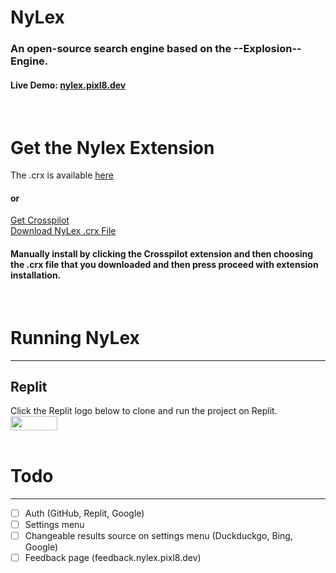 # NyLex
### An open-source search engine based on the --Explosion-- Engine.

#### Live Demo: [nylex.pixl8.dev](https://nylex.pixl8.dev)

<br>

# Get the Nylex Extension
The .crx is available [here](https://nylex.pixl8.dev/nylex.crx)


#### or
[Get Crosspilot](https://crosspilot.io/out/chrome)
<br>
[Download NyLex .crx File](https://nylex.pixl8.dev/nylex.crx)
#### Manually install by clicking the Crosspilot extension and then choosing the .crx file that you downloaded and then press proceed with extension installation.

<br>

# Running NyLex
_______________________
## Replit
Click the Replit logo below to clone and run the project on Replit.
<br>
<a href="https://repl.it/github/pixl-8/NyLex"><img src="https://cdn.pixl8.dev/images/ReplitLogo.png" width="75" height="22.625"></a>
<br>
<br>

# Todo
______________________
- [ ] Auth (GitHub, Replit, Google)
- [ ] Settings menu
- [ ] Changeable results source on settings menu (Duckduckgo, Bing, Google)
- [ ] Feedback page (feedback.nylex.pixl8.dev)
